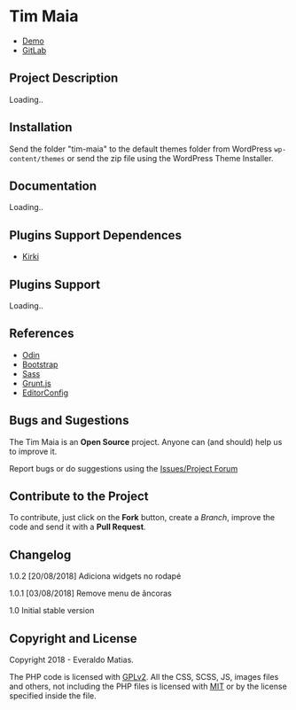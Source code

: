 # Tim Maia #

* [Demo](http://dev.eve14.com.br/)
* [GitLab](https://gitlab.com/everaldomatias/tim-maia)

## Project Description ##

Loading..

## Installation ##

Send the folder "tim-maia" to the default themes folder from WordPress `wp-content/themes` or send the zip file using the WordPress Theme Installer.

## Documentation ##

Loading..

## Plugins Support Dependences ##

* [Kirki](https://br.wordpress.org/plugins/kirki/)

## Plugins Support ##

Loading..

## References ##

* [Odin](https://github.com/wpbrasil/odin)
* [Bootstrap](http://getbootstrap.com/)
* [Sass](http://sass-lang.com/)
* [Grunt.js](http://gruntjs.com/)
* [EditorConfig](http://editorconfig.org/)

## Bugs and Sugestions ##

The Tim Maia is an **Open Source** project. Anyone can (and should) help us to improve it.

Report bugs or do suggestions using the [Issues/Project Forum](https://gitlab.com/everaldomatias/tim-maia/issues)

## Contribute to the Project ##

To contribute, just click on the **Fork** button, create a *Branch*, improve the code and send it with a **Pull Request**.

## Changelog ##

1.0.2 [20/08/2018] Adiciona widgets no rodapé

1.0.1 [03/08/2018] Remove menu de âncoras

1.0 Initial stable version

## Copyright and License ##

Copyright 2018 - Everaldo Matias.

The PHP code is licensed with [GPLv2](http://www.gnu.org/licenses/gpl-2.0.txt).
All the CSS, SCSS, JS, images files and others, not including the PHP files is licensed with [MIT](http://opensource.org/licenses/MIT) or by the license specified inside the file.

